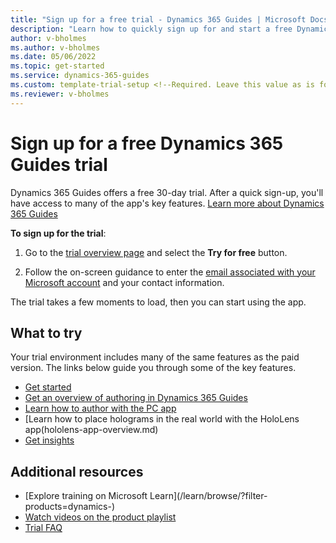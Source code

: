 ```yaml
---
title: "Sign up for a free trial - Dynamics 365 Guides | Microsoft Docs"
description: "Learn how to quickly sign up for and start a free Dynamics 365 Guides trial. Explore the app with tours and videos, and find additional learning resources."
author: v-bholmes
ms.author: v-bholmes
ms.date: 05/06/2022
ms.topic: get-started
ms.service: dynamics-365-guides
ms.custom: template-trial-setup <!--Required. Leave this value as is for tracking purposes.-->
ms.reviewer: v-bholmes
---
```


# Sign up for a free Dynamics 365 Guides trial

Dynamics 365 Guides offers a free 30-day trial. After a quick sign-up, you'll have access to many of the app's key features. [Learn more about Dynamics 365 Guides](https://dynamics.microsoft.com/mixed-reality/guides/?ef_id=34bba79ef37214ad99adc7aaf4d29e4f%3AG%3As&OCID=AID2100366_SEM_34bba79ef37214ad99adc7aaf4d29e4f%3AG%3As&msclkid=34bba79ef37214ad99adc7aaf4d29e4f)

**To sign up for the trial**:

1. Go to the [trial overview page](<!--Link to the trial page-->) and select the **Try for free** button.

2. Follow the on-screen guidance to enter the [email associated with your Microsoft account](https://support.microsoft.com/windows/what-is-a-microsoft-account-4a7c48e9-ff5a-e9c6-5a5c-1a57d66c3bfa) and your contact information.

The trial takes a few moments to load, then you can start using the app.

## What to try

Your trial environment includes many of the same features as the paid version. The links below guide you through some of the key features.

- [Get started](get-started.md)
- [Get an overview of authoring in Dynamics 365 Guides](authoring-overview.md)
- [Learn how to author with the PC app](pc-app-overview.md)
- [Learn how to place holograms in the real world with the HoloLens app(hololens-app-overview.md)
- [Get insights](analytics-overview.md)

## Additional resources

- [Explore training on Microsoft Learn](/learn/browse/?filter-products=dynamics-<!--filter for your product name-->)
- [Watch videos on the product playlist](<!--If applicable, include a link to the product’s playlist on YouTube-->)
- [Trial FAQ](trial-faq.md)
